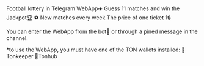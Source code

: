 Football lottery in Telegram WebApp✈️
Guess 11 matches and win the Jackpot🏆
⚽️ New matches every week
The price of one ticket 1🔒

You can enter the WebApp from the bot🤖 or through a pined message in the channel.

*to use the WebApp, you must have one of the TON wallets installed:
💎Tonkeeper
💎Tonhub
